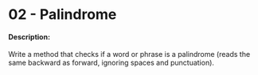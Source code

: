 # 02 - Palindrome

#### Description:

Write a method that checks if a word or phrase is a palindrome (reads the same backward as forward, ignoring spaces and punctuation).